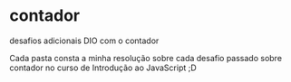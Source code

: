 # contador
desafios adicionais DIO com o contador 


Cada pasta consta a minha resolução sobre cada desafio passado sobre contador no curso de Introdução ao JavaScript ;D
